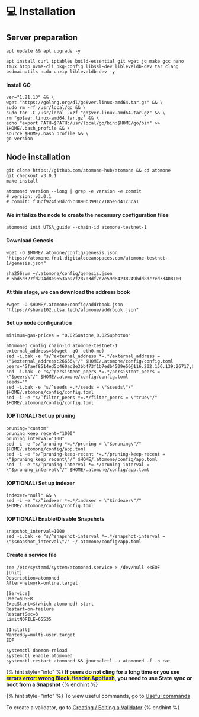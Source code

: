 # 💻 Installation

## Server preparation

```shell
apt update && apt upgrade -y
```

```shell
apt install curl iptables build-essential git wget jq make gcc nano tmux htop nvme-cli pkg-config libssl-dev libleveldb-dev tar clang bsdmainutils ncdu unzip libleveldb-dev -y
```

#### Install GO

```shell
ver="1.21.13" && \
wget "https://golang.org/dl/go$ver.linux-amd64.tar.gz" && \
sudo rm -rf /usr/local/go && \
sudo tar -C /usr/local -xzf "go$ver.linux-amd64.tar.gz" && \
rm "go$ver.linux-amd64.tar.gz" && \
echo "export PATH=$PATH:/usr/local/go/bin:$HOME/go/bin" >> $HOME/.bash_profile && \
source $HOME/.bash_profile && \
go version
```

## Node installation

```shell
git clone https://github.com/atomone-hub/atomone && cd atomone
git checkout v3.0.1
make install

atomoned version --long | grep -e version -e commit
# version: v3.0.1
# commit: f36cf924f50d7d5c3890b3991c7185e5d41c3ca1
```

#### We initialize the node to create the necessary configuration files

```shell
atomoned init UTSA_guide --chain-id atomone-testnet-1
```

#### Download Genesis

```shell
wget -O $HOME/.atomone/config/genesis.json "https://atomone.fra1.digitaloceanspaces.com/atomone-testnet-1/genesis.json"

sha256sum ~/.atomone/config/genesis.json
# 5bd5d327fd294d8e9653ab97f28703df7d7e59d84238249bdd8dc7ed33408100
```

#### At this stage, we can download the address book

```shell
#wget -O $HOME/.atomone/config/addrbook.json "https://share102.utsa.tech/atomone/addrbook.json"
```

#### Set up node configuration

```
minimum-gas-prices = "0.025uatone,0.025uphoton"
```

```shell
atomoned config chain-id atomone-testnet-1
external_address=$(wget -qO- eth0.me)
sed -i.bak -e "s/^external_address *=.*/external_address = \"$external_address:26656\"/" $HOME/.atomone/config/config.toml
peers="5faef8514ed5c460ac2e3bb473f1b7edb4509e56@116.202.156.139:26717,637077d431f618181597706810a65c826524fd74@23.128.116.47:29956,ce191e4f5bbf8a88412b793fbb1e6ff7b0ba1912@134.17.6.22:26657,2231b2285c3ba2f0dec145633d5bc90b8cf782bd@161.97.77.219:26656,39516fa07c501334c9f9d1d97805c6951fe2946b@82.223.197.163:26656"
sed -i.bak -e "s/^persistent_peers *=.*/persistent_peers = \"$peers\"/" $HOME/.atomone/config/config.toml
seeds=""
sed -i.bak -e "s/^seeds =.*/seeds = \"$seeds\"/" $HOME/.atomone/config/config.toml
sed -i -e "s/^filter_peers *=.*/filter_peers = \"true\"/" $HOME/.atomone/config/config.toml
```

#### (OPTIONAL) Set up pruning

```shell
pruning="custom"
pruning_keep_recent="1000"
pruning_interval="100"
sed -i -e "s/^pruning *=.*/pruning = \"$pruning\"/" $HOME/.atomone/config/app.toml
sed -i -e "s/^pruning-keep-recent *=.*/pruning-keep-recent = \"$pruning_keep_recent\"/" $HOME/.atomone/config/app.toml
sed -i -e "s/^pruning-interval *=.*/pruning-interval = \"$pruning_interval\"/" $HOME/.atomone/config/app.toml
```

#### (OPTIONAL) Set up indexer

```shell
indexer="null" && \
sed -i -e "s/^indexer *=.*/indexer = \"$indexer\"/" $HOME/.atomone/config/config.toml
```

#### (OPTIONAL) Enable/Disable Snapshots

```shell
snapshot_interval=1000
sed -i.bak -e "s/^snapshot-interval *=.*/snapshot-interval = \"$snapshot_interval\"/" ~/.atomone/config/app.toml
```

#### Create a service file

```shell
tee /etc/systemd/system/atomoned.service > /dev/null <<EOF
[Unit]
Description=atomoned
After=network-online.target

[Service]
User=$USER
ExecStart=$(which atomoned) start
Restart=on-failure
RestartSec=3
LimitNOFILE=65535

[Install]
WantedBy=multi-user.target
EOF
```

```shell
systemctl daemon-reload
systemctl enable atomoned
systemctl restart atomoned && journalctl -u atomoned -f -o cat
```

{% hint style="info" %}
**If peers do not cling for a long time or you see&#x20;**<mark style="color:blue;">**errors error: wrong Block.Header.AppHash**</mark>**, you need to use State sync or boot from a Snapshot**
{% endhint %}

{% hint style="info" %}
To view useful commands, go to [Useful commands](https://utsa.gitbook.io/services/cosmos-wiki/useful-commands)

To create a validator, go to [Creating / Editing a Validator](https://utsa.gitbook.io/services/cosmos-wiki/creating-editing-a-validator)
{% endhint %}
